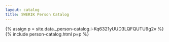 ```yaml
---
layout: catalog
title: SWERIK Person Catalog
---
```

{% assign p = site.data._person-catalog.i-Kq6321yUUD3LQFQUTU9g2v %}
{% include person-catalog.html p=p %}


